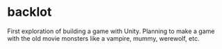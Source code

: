 # backlot
First exploration of building a game with Unity. Planning to make a game with the old movie monsters like a vampire, mummy, werewolf, etc.
